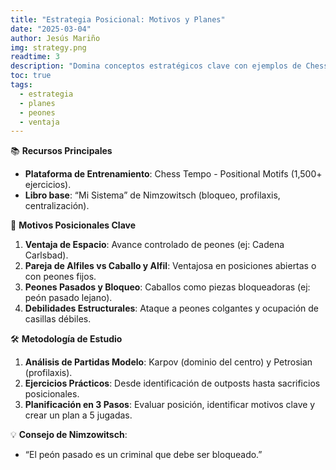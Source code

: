```yaml
---
title: "Estrategia Posicional: Motivos y Planes"
date: "2025-03-04"
author: Jesús Mariño
img: strategy.png
readtime: 3
description: "Domina conceptos estratégicos clave con ejemplos de Chess Tempo y el método de Nimzowitsch en 'Mi Sistema'."
toc: true
tags:
  - estrategia
  - planes
  - peones
  - ventaja
---
```



📚 **Recursos Principales**  
- **Plataforma de Entrenamiento**: Chess Tempo - Positional Motifs (1,500+ ejercicios).  
- **Libro base**: “Mi Sistema” de Nimzowitsch (bloqueo, profilaxis, centralización).  

🧩 **Motivos Posicionales Clave**  
1. **Ventaja de Espacio**: Avance controlado de peones (ej: Cadena Carlsbad).  
2. **Pareja de Alfiles vs Caballo y Alfil**: Ventajosa en posiciones abiertas o con peones fijos.  
3. **Peones Pasados y Bloqueo**: Caballos como piezas bloqueadoras (ej: peón pasado lejano).  
4. **Debilidades Estructurales**: Ataque a peones colgantes y ocupación de casillas débiles.  

🛠️ **Metodología de Estudio**  
1. **Análisis de Partidas Modelo**: Karpov (dominio del centro) y Petrosian (profilaxis).  
2. **Ejercicios Prácticos**: Desde identificación de outposts hasta sacrificios posicionales.  
3. **Planificación en 3 Pasos**: Evaluar posición, identificar motivos clave y crear un plan a 5 jugadas.  

💡 **Consejo de Nimzowitsch**:  
- “El peón pasado es un criminal que debe ser bloqueado.”  
